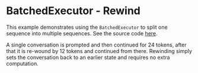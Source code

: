 # BatchedExecutor - Rewind

This example demonstrates using the `BatchedExecutor` to split one sequence into multiple sequences. See the source code [here](https://github.com/SciSharp/LLamaSharp/blob/master/LLama.Examples/Examples/BatchedExecutorRewind.cs).

A single conversation is prompted and then continued for 24 tokens, after that it is re-wound by 12 tokens and continued from there. Rewinding simply sets the conversation back to an earlier state and requires no extra computation.